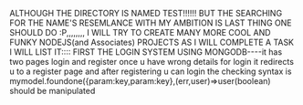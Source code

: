 ALTHOUGH THE DIRECTORY IS NAMED TEST!!!!!! BUT THE SEARCHING FOR THE NAME'S RESEMLANCE WITH MY AMBITION IS LAST THING ONE SHOULD DO :P,,,,,,,, I WILL TRY TO CREATE MANY MORE COOL AND FUNKY NODEJS(and Associates) PROJECTS
AS I WILL COMPLETE A TASK I WILL LIST IT::::
FIRST THE LOGIN SYSTEM USING MONGODB----it has two pages login and register once u have wrong details for login it redirects u to a register page and after registering u can login the checking syntax is mymodel.foundone({param:key,param:key},(err,user)=>user(boolean) should be manipulated
